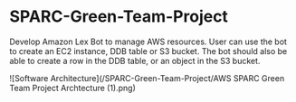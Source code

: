 # SPARC-Green-Team-Project
Develop Amazon Lex Bot to manage AWS resources. User  can use the bot to create an EC2 instance, DDB table or S3 bucket. The bot should also be able to create a row in the DDB table, or an object in the S3 bucket. 

![Software Architecture](/SPARC-Green-Team-Project/AWS SPARC Green Team Project Archtecture (1).png)
